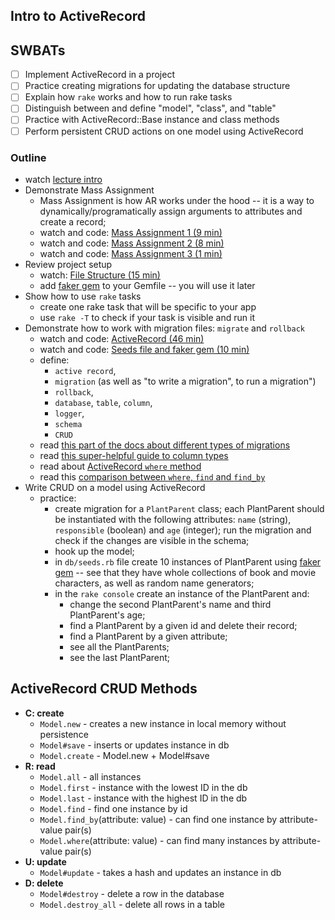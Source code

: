 Intro to ActiveRecord
---

## SWBATs
- [ ] Implement ActiveRecord in a project
- [ ] Practice creating migrations for updating the database structure
- [ ] Explain how `rake` works and how to run rake tasks
- [ ] Distinguish between and define "model", "class", and "table"
- [ ] Practice with ActiveRecord::Base instance and class methods
- [ ] Perform persistent CRUD actions on one model using ActiveRecord

### Outline
- watch [lecture intro](https://youtu.be/OBTIgTf6Ozw)
- Demonstrate Mass Assignment
  - Mass Assignment is how AR works under the hood -- it is a way to dynamically/programatically assign arguments to attributes and create a record;
  - watch and code: [Mass Assignment 1 (9 min)](https://youtu.be/gCgDmuhtuuQ)
  - watch and code: [Mass Assignment 2 (8 min)](https://youtu.be/fk3HvZ6MZT0)
  - watch and code: [Mass Assignment 3 (1 min)](https://youtu.be/-ZpFScAi5hg)
- Review project setup
  - watch: [File Structure (15 min)](https://youtu.be/uEJ61QAK6G0)
  - add [faker gem](https://github.com/faker-ruby/faker) to your Gemfile -- you will use it later
- Show how to use `rake` tasks
  - create one rake task that will be specific to your app
  - use `rake -T` to check if your task is visible and run it
- Demonstrate how to work with migration files: `migrate` and `rollback`
  - watch and code: [ActiveRecord (46 min)](https://youtu.be/gCgDmuhtuuQ)
  - watch and code: [Seeds file and faker gem (10 min)](https://youtu.be/96QdM4rDEiU)
  - define: 
    - `active record`,
    - `migration` (as well as "to write a migration", to run a migration") 
    - `rollback`, 
    - `database`, `table`, `column`,
    - `logger`,
    - `schema`
    - `CRUD`
  - read [this part of the docs about different types of migrations](https://edgeguides.rubyonrails.org/active_record_migrations.html#using-the-change-method)
  - read [this super-helpful guide to column types](https://stackoverflow.com/a/22725797)
  - read about [ActiveRecord `where` method](https://api.rubyonrails.org/v6.1.1/classes/ActiveRecord/QueryMethods.html#method-i-where)
  - read this [comparison between `where`, `find` and `find_by`](https://stackoverflow.com/a/41337619)
- Write CRUD on a model using ActiveRecord
  - practice:
    - create migration for a `PlantParent` class; each PlantParent should be instantiated with the following attributes: `name` (string), `responsible` (boolean) and `age` (integer); run the migration and check if the changes are visible in the schema;
    - hook up the model;
    - in `db/seeds.rb` file create 10 instances of PlantParent using [faker gem](https://github.com/faker-ruby/faker) -- see that they have whole collections of book and movie characters, as well as random name generators;
    - in the `rake console` create an instance of the PlantParent and:
      - change the second PlantParent's name and third PlantParent's age;
      - find a PlantParent by a given id and delete their record;
      - find a PlantParent by a given attribute; 
      - see all the PlantParents;
      - see the last PlantParent;
  
## ActiveRecord CRUD Methods 

- **C: create**
  * `Model.new` - creates a new instance in local memory without persistence
  * `Model#save` - inserts or updates instance in db
  * `Model.create` - Model.new + Model#save
- **R: read**
  * `Model.all` - all instances
  * `Model.first` - instance with the lowest ID in the db
  * `Model.last` - instance with the highest ID in the db
  * `Model.find` - find one instance by id
  * `Model.find_by`(attribute: value) - can find one instance by attribute-value pair(s)
  * `Model.where`(attribute: value) - can find many instances by attribute-value pair(s)
- **U: update**
  * `Model#update` - takes a hash and updates an instance in db
- **D: delete**
  * `Model#destroy` - delete a row in the database
  * `Model.destroy_all` - delete all rows in a table